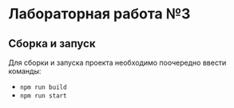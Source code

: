 # Лабораторная работа №3

## Сборка и запуск

Для сборки и запуска проекта необходимо поочередно ввести команды:

- ```npm run build```
- ```npm run start```